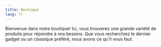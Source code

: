 ```yaml
---
title: Boutique
lang: fr
---
```


Bienvenue dans notre boutique! Ici, vous trouverez une grande variété de produits pour répondre à vos besoins. Que vous recherchiez le dernier gadget ou un classique préféré, nous avons ce qu'il vous faut.
